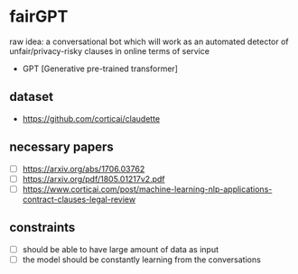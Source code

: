 # fairGPT
raw idea: a conversational bot which will work as an automated detector of unfair/privacy-risky clauses in online terms of service 

- GPT [Generative pre-trained transformer]

## dataset
- https://github.com/corticai/claudette

## necessary papers
- [ ] https://arxiv.org/abs/1706.03762
- [ ] https://arxiv.org/pdf/1805.01217v2.pdf
- [ ] https://www.corticai.com/post/machine-learning-nlp-applications-contract-clauses-legal-review

## constraints
- [ ] should be able to have large amount of data as input
- [ ] the model should be constantly learning from the conversations
